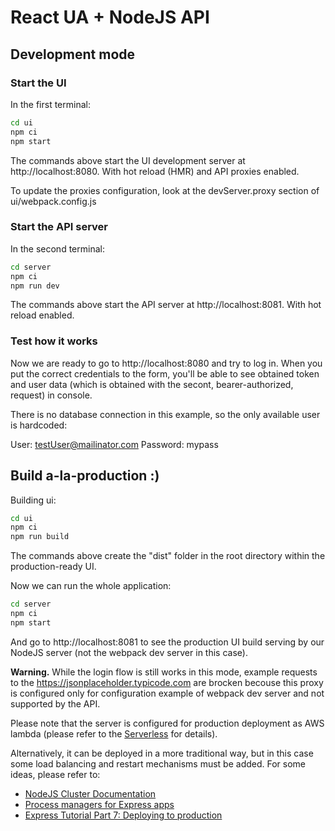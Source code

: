# React UA + NodeJS API

## Development mode

### Start the UI 

In the first terminal:

```sh
cd ui
npm ci
npm start
```
The commands above start the UI development server at http://localhost:8080. With hot reload (HMR) and API proxies enabled.

To update the proxies configuration, look at the devServer.proxy section of ui/webpack.config.js

### Start the API server 

In the second terminal:

```sh
cd server
npm ci
npm run dev
```

The commands above start the API server at http://localhost:8081. With hot reload enabled.


### Test how it works

Now we are ready to go to http://localhost:8080 and try to log in.  When you put the correct credentials to the form, you'll be able to see obtained token and user data (which is obtained with the secont, bearer-authorized, request) in console.

There is no database connection in this example, so the only available user is hardcoded:

User: testUser@mailinator.com
Password: mypass


## Build a-la-production :)

Building ui:
```sh
cd ui
npm ci
npm run build
```

The commands above create the "dist" folder in the root directory within the production-ready UI.

Now we can run the whole application:

```sh
cd server
npm ci
npm start
```

And go to http://localhost:8081 to see the production UI build serving by our NodeJS server (not the webpack dev server in this case).

**Warning.** While the login flow is still works in this mode, example requests to the https://jsonplaceholder.typicode.com are brocken becouse this proxy is configured only for configuration example of webpack dev server and not supported by the API.

Please note that the server is configured for production deployment as AWS lambda (please refer to the [Serverless](https://www.serverless.com/) for details). 

Alternatively, it can be deployed in a more traditional way, but in this case some load balancing and restart mechanisms must be added. For some ideas, please refer to:

* [NodeJS Cluster Documentation](https://nodejs.org/api/cluster.html)
* [Process managers for Express apps](https://expressjs.com/en/advanced/pm.html)
* [Express Tutorial Part 7: Deploying to production](https://developer.mozilla.org/en-US/docs/Learn/Server-side/Express_Nodejs/deployment)



